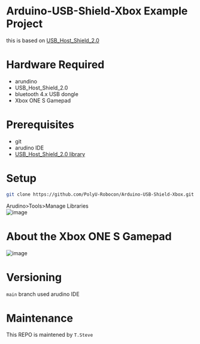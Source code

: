 # Arduino-USB-Shield-Xbox Example Project
this is based on [USB_Host_Shield_2.0](https://github.com/felis/USB_Host_Shield_2.0)
# Hardware Required 
* arundino
* USB_Host_Shield_2.0
* bluetooth 4.x USB dongle
* Xbox ONE S Gamepad
# Prerequisites
* git
* arudino IDE
* [USB_Host_Shield_2.0 library](https://github.com/felis/USB_Host_Shield_2.0)
# Setup
```bash
git clone https://github.com/PolyU-Robocon/Arduino-USB-Shield-Xbox.git
```
Arudino>Tools>Manage Libraries      
![image](https://user-images.githubusercontent.com/45313904/178581397-eba27b1c-9ed3-456b-8aca-2c857deb0a3a.png)
# About the Xbox ONE S Gamepad
![image](https://user-images.githubusercontent.com/45313904/178580274-1976deb8-6e92-45cb-9bbd-1d70b6ae056b.png)

# Versioning
`main` branch used arudino IDE

# Maintenance
This REPO is maintened by `T.Steve`

